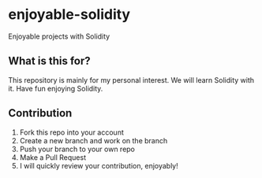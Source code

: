 # enjoyable-solidity
Enjoyable projects with Solidity

## What is this for?
This repository is mainly for my personal interest. We will learn Solidity with it. Have fun enjoying Solidity.

## Contribution
1. Fork this repo into your account
2. Create a new branch and work on the branch
3. Push your branch to your own repo
4. Make a Pull Request
5. I will quickly review your contribution, enjoyably!
